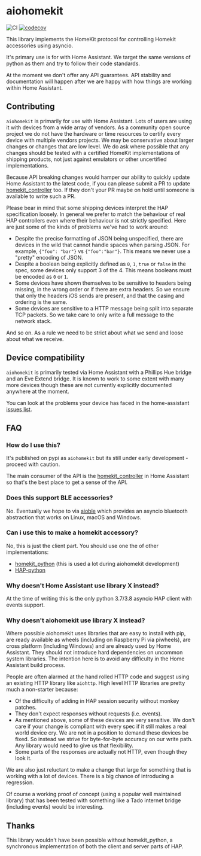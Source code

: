 # aiohomekit

![CI](https://github.com/Jc2k/aiohomekit/workflows/CI/badge.svg?event=push) [![codecov](https://codecov.io/gh/Jc2k/aiohomekit/branch/master/graph/badge.svg)](https://codecov.io/gh/Jc2k/aiohomekit)

This library implements the HomeKit protocol for controlling Homekit accessories using asyncio.

It's primary use is for with Home Assistant. We target the same versions of python as them and try to follow their code standards.

At the moment we don't offer any API guarantees. API stability and documentation will happen after we are happy with how things are working within Home Assistant.

## Contributing

`aiohomekit` is primarily for use with Home Assistant. Lots of users are using it with devices from a wide array of vendors. As a community open source project we do not have the hardware or time resources to certify every device with multiple vendors projects. We may be conservative about larger changes or changes that are low level. We do ask where possible that any changes should be tested with a certified HomeKit implementations of shipping products, not just against emulators or other uncertified implementations.

Because API breaking changes would hamper our ability to quickly update Home Assistant to the latest code, if you can please submit a PR to update [homekit_controller](https://github.com/home-assistant/core/tree/dev/homeassistant/components/homekit_controller) too. If they don't your PR maybe on hold until someone is available to write such a PR.

Please bear in mind that some shipping devices interpret the HAP specification loosely. In general we prefer to match the behaviour of real HAP controllers even where their behaviour is not strictly specified. Here are just some of the kinds of problems we've had to work around:

* Despite the precise formatting of JSON being unspecified, there are devices in the wild that cannot handle spaces when parsing JSON. For example, `{"foo": "bar"}` vs `{"foo":"bar"}`. This means we never use a "pretty" encoding of JSON.
* Despite a boolean being explicitly defined as `0`, `1`, `true` or `false` in the spec, some devices only support 3 of the 4. This means booleans must be encoded as `0` or `1`.
* Some devices have shown themselves to be sensitive to headers being missing, in the wrong order or if there are extra headers. So we ensure that only the headers iOS sends are present, and that the casing and ordering is the same.
* Some devices are sensitive to a HTTP message being split into separate TCP packets. So we take care to only write a full message to the network stack.

And so on. As a rule we need to be strict about what we send and loose about what we receive.

## Device compatibility

`aiohomekit` is primarily tested via Home Assistant with a Phillips Hue bridge and an Eve Extend bridge. It is known to work to some extent with many more devices though these are not currently explicitly documented anywhere at the moment.

You can look at the problems your device has faced in the home-assistant [issues list](https://github.com/home-assistant/core/issues?q=is%3Aopen+is%3Aissue+label%3A%22integration%3A+homekit_controller%22).

## FAQ

### How do I use this?

It's published on pypi as `aiohomekit` but its still under early development - proceed with caution.

The main consumer of the API is the [homekit_controller](https://github.com/home-assistant/core/tree/dev/homeassistant/components/homekit_controller) in Home Assistant so that's the best place to get a sense of the API.

### Does this support BLE accessories?

No. Eventually we hope to via [aioble](https://github.com/detectlabs/aioble) which provides an asyncio bluetooth abstraction that works on Linux, macOS and Windows.

### Can i use this to make a homekit accessory?

No, this is just the client part. You should use one the of other implementations:

 * [homekit_python](https://github.com/jlusiardi/homekit_python/) (this is used a lot during aiohomekit development)
 * [HAP-python](https://github.com/ikalchev/HAP-python)

### Why doesn't Home Assistant use library X instead?

At the time of writing this is the only python 3.7/3.8 asyncio HAP client with events support.

### Why doesn't aiohomekit use library X instead?

Where possible aiohomekit uses libraries that are easy to install with pip, are ready available as wheels (including on Raspberry Pi via piwheels), are cross platform (including Windows) and are already used by Home Assistant. They should not introduce hard dependencies on uncommon system libraries. The intention here is to avoid any difficulty in the Home Assistant build process.

People are often alarmed at the hand rolled HTTP code and suggest using an existing HTTP library like `aiohttp`. High level HTTP libraries are pretty much a non-starter because:

* Of the difficulty of adding in HAP session security without monkey patches.
* They don't expect responses without requests (i.e. events).
* As mentioned above, some of these devices are very sensitive. We don't care if your change is compliant with every spec if it still makes a real world device cry. We are not in a position to demand these devices be fixed. So instead we strive for byte-for-byte accuracy on our write path. Any library would need to give us that flexibility.
* Some parts of the responses are actually not HTTP, even though they look it.

We are also just reluctant to make a change that large for something that is working with a lot of devices. There is a big chance of introducing a regression.

Of course a working proof of concept (using a popular well maintained library) that has been tested with something like a Tado internet bridge (including events) would be interesting.

## Thanks

This library wouldn't have been possible without homekit_python, a synchronous implementation of both the client and server parts of HAP. 
